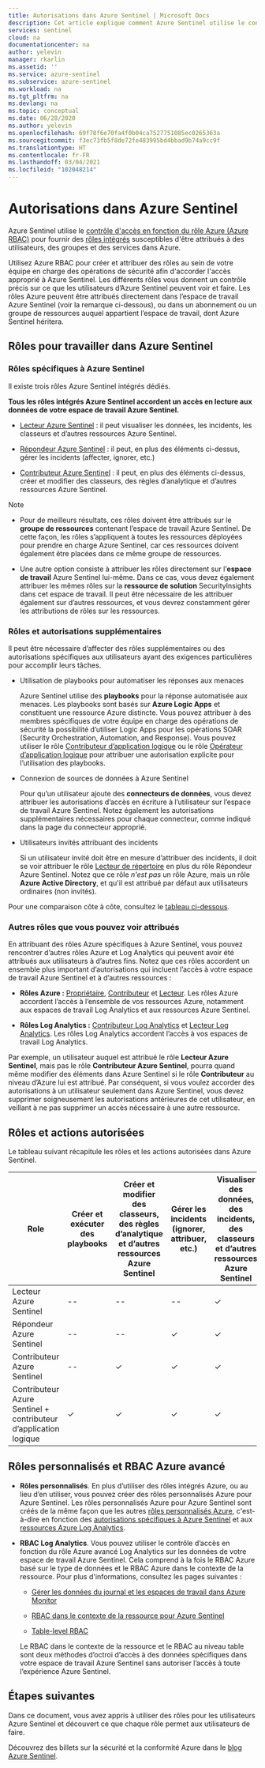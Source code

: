 ```yaml
---
title: Autorisations dans Azure Sentinel | Microsoft Docs
description: Cet article explique comment Azure Sentinel utilise le contrôle d'accès en fonction du rôle Azure pour attribuer des autorisations à des utilisateurs, et il identifie les actions autorisées pour chaque rôle.
services: sentinel
cloud: na
documentationcenter: na
author: yelevin
manager: rkarlin
ms.assetid: ''
ms.service: azure-sentinel
ms.subservice: azure-sentinel
ms.workload: na
ms.tgt_pltfrm: na
ms.devlang: na
ms.topic: conceptual
ms.date: 06/28/2020
ms.author: yelevin
ms.openlocfilehash: 69f78f6e70fa4f0b04ca7527751085ec0265363a
ms.sourcegitcommit: f3ec73fb5f8de72fe483995bd4bbad9b74a9cc9f
ms.translationtype: HT
ms.contentlocale: fr-FR
ms.lasthandoff: 03/04/2021
ms.locfileid: "102048214"
---
```

# <a name="permissions-in-azure-sentinel"></a>Autorisations dans Azure Sentinel

Azure Sentinel utilise le [contrôle d'accès en fonction du rôle Azure (Azure RBAC)](../role-based-access-control/role-assignments-portal.md) pour fournir des [rôles intégrés](../role-based-access-control/built-in-roles.md) susceptibles d'être attribués à des utilisateurs, des groupes et des services dans Azure.

Utilisez Azure RBAC pour créer et attribuer des rôles au sein de votre équipe en charge des opérations de sécurité afin d'accorder l'accès approprié à Azure Sentinel. Les différents rôles vous donnent un contrôle précis sur ce que les utilisateurs d’Azure Sentinel peuvent voir et faire. Les rôles Azure peuvent être attribués directement dans l’espace de travail Azure Sentinel (voir la remarque ci-dessous), ou dans un abonnement ou un groupe de ressources auquel appartient l’espace de travail, dont Azure Sentinel héritera.

## <a name="roles-for-working-in-azure-sentinel"></a>Rôles pour travailler dans Azure Sentinel

### <a name="azure-sentinel-specific-roles"></a>Rôles spécifiques à Azure Sentinel

Il existe trois rôles Azure Sentinel intégrés dédiés.

**Tous les rôles intégrés Azure Sentinel accordent un accès en lecture aux données de votre espace de travail Azure Sentinel.**

- [Lecteur Azure Sentinel](../role-based-access-control/built-in-roles.md#azure-sentinel-reader) : il peut visualiser les données, les incidents, les classeurs et d’autres ressources Azure Sentinel.

- [Répondeur Azure Sentinel](../role-based-access-control/built-in-roles.md#azure-sentinel-responder) : il peut, en plus des éléments ci-dessus, gérer les incidents (affecter, ignorer, etc.)

- [Contributeur Azure Sentinel](../role-based-access-control/built-in-roles.md#azure-sentinel-contributor) : il peut, en plus des éléments ci-dessus, créer et modifier des classeurs, des règles d’analytique et d’autres ressources Azure Sentinel.

> [!NOTE]
>
> - Pour de meilleurs résultats, ces rôles doivent être attribués sur le **groupe de ressources** contenant l’espace de travail Azure Sentinel. De cette façon, les rôles s’appliquent à toutes les ressources déployées pour prendre en charge Azure Sentinel, car ces ressources doivent également être placées dans ce même groupe de ressources.
>
> - Une autre option consiste à attribuer les rôles directement sur l’**espace de travail** Azure Sentinel lui-même. Dans ce cas, vous devez également attribuer les mêmes rôles sur la **ressource de solution** SecurityInsights dans cet espace de travail. Il peut être nécessaire de les attribuer également sur d’autres ressources, et vous devrez constamment gérer les attributions de rôles sur les ressources.

### <a name="additional-roles-and-permissions"></a>Rôles et autorisations supplémentaires

Il peut être nécessaire d’affecter des rôles supplémentaires ou des autorisations spécifiques aux utilisateurs ayant des exigences particulières pour accomplir leurs tâches.

- Utilisation de playbooks pour automatiser les réponses aux menaces

    Azure Sentinel utilise des **playbooks** pour la réponse automatisée aux menaces. Les playbooks sont basés sur **Azure Logic Apps** et constituent une ressource Azure distincte. Vous pouvez attribuer à des membres spécifiques de votre équipe en charge des opérations de sécurité la possibilité d’utiliser Logic Apps pour les opérations SOAR (Security Orchestration, Automation, and Response). Vous pouvez utiliser le rôle [Contributeur d’application logique](../role-based-access-control/built-in-roles.md#logic-app-contributor) ou le rôle [Opérateur d’application logique](../role-based-access-control/built-in-roles.md#logic-app-operator) pour attribuer une autorisation explicite pour l’utilisation des playbooks.

- Connexion de sources de données à Azure Sentinel

    Pour qu’un utilisateur ajoute des **connecteurs de données**, vous devez attribuer les autorisations d’accès en écriture à l’utilisateur sur l’espace de travail Azure Sentinel. Notez également les autorisations supplémentaires nécessaires pour chaque connecteur, comme indiqué dans la page du connecteur approprié.

- Utilisateurs invités attribuant des incidents

    Si un utilisateur invité doit être en mesure d’attribuer des incidents, il doit se voir attribuer le rôle [Lecteur de répertoire](../active-directory/roles/permissions-reference.md#directory-readers) en plus du rôle Répondeur Azure Sentinel. Notez que ce rôle *n'est pas* un rôle Azure, mais un rôle **Azure Active Directory**, et qu'il est attribué par défaut aux utilisateurs ordinaires (non invités). 

Pour une comparaison côte à côte, consultez le [tableau ci-dessous](#roles-and-allowed-actions).

### <a name="other-roles-you-might-see-assigned"></a>Autres rôles que vous pouvez voir attribués

En attribuant des rôles Azure spécifiques à Azure Sentinel, vous pouvez rencontrer d’autres rôles Azure et Log Analytics qui peuvent avoir été attribués aux utilisateurs à d’autres fins. Notez que ces rôles accordent un ensemble plus important d’autorisations qui incluent l’accès à votre espace de travail Azure Sentinel et à d’autres ressources :

- **Rôles Azure :** [Propriétaire](../role-based-access-control/built-in-roles.md#owner), [Contributeur](../role-based-access-control/built-in-roles.md#contributor) et [Lecteur](../role-based-access-control/built-in-roles.md#reader). Les rôles Azure accordent l’accès à l’ensemble de vos ressources Azure, notamment aux espaces de travail Log Analytics et aux ressources Azure Sentinel.

- **Rôles Log Analytics :** [Contributeur Log Analytics](../role-based-access-control/built-in-roles.md#log-analytics-contributor) et [Lecteur Log Analytics](../role-based-access-control/built-in-roles.md#log-analytics-reader). Les rôles Log Analytics accordent l’accès à vos espaces de travail Log Analytics. 

Par exemple, un utilisateur auquel est attribué le rôle **Lecteur Azure Sentinel**, mais pas le rôle **Contributeur Azure Sentinel**, pourra quand même modifier des éléments dans Azure Sentinel si le rôle **Contributeur** au niveau d’Azure lui est attribué. Par conséquent, si vous voulez accorder des autorisations à un utilisateur seulement dans Azure Sentinel, vous devez supprimer soigneusement les autorisations antérieures de cet utilisateur, en veillant à ne pas supprimer un accès nécessaire à une autre ressource.

## <a name="roles-and-allowed-actions"></a>Rôles et actions autorisées

Le tableau suivant récapitule les rôles et les actions autorisées dans Azure Sentinel. 

| Role | Créer et exécuter des playbooks| Créer et modifier des classeurs, des règles d’analytique et d’autres ressources Azure Sentinel | Gérer les incidents (ignorer, attribuer, etc.) | Visualiser des données, des incidents, des classeurs et d’autres ressources Azure Sentinel |
|---|---|---|---|---|
| Lecteur Azure Sentinel | -- | -- | -- | &#10003; |
| Répondeur Azure Sentinel | -- | -- | &#10003; | &#10003; |
| Contributeur Azure Sentinel | -- | &#10003; | &#10003; | &#10003; |
| Contributeur Azure Sentinel + contributeur d’application logique | &#10003; | &#10003; | &#10003; | &#10003; |

## <a name="custom-roles-and-advanced-azure-rbac"></a>Rôles personnalisés et RBAC Azure avancé

- **Rôles personnalisés**. En plus d’utiliser des rôles intégrés Azure, ou au lieu d’en utiliser, vous pouvez créer des rôles personnalisés Azure pour Azure Sentinel. Les rôles personnalisés Azure pour Azure Sentinel sont créés de la même façon que les autres [rôles personnalisés Azure](../role-based-access-control/custom-roles-rest.md#create-a-custom-role), c'est-à-dire en fonction des [autorisations spécifiques à Azure Sentinel](../role-based-access-control/resource-provider-operations.md#microsoftsecurityinsights) et aux [ressources Azure Log Analytics](../role-based-access-control/resource-provider-operations.md#microsoftoperationalinsights).

- **RBAC Log Analytics**. Vous pouvez utiliser le contrôle d’accès en fonction du rôle Azure avancé Log Analytics sur les données de votre espace de travail Azure Sentinel. Cela comprend à la fois le RBAC Azure basé sur le type de données et le RBAC Azure dans le contexte de la ressource. Pour plus d'informations, consultez les pages suivantes :

    - [Gérer les données du journal et les espaces de travail dans Azure Monitor](../azure-monitor/logs/manage-access.md#manage-access-using-workspace-permissions)

    - [RBAC dans le contexte de la ressource pour Azure Sentinel](resource-context-rbac.md)
    - [Table-level RBAC](https://techcommunity.microsoft.com/t5/azure-sentinel/table-level-rbac-in-azure-sentinel/ba-p/965043)

    Le RBAC dans le contexte de la ressource et le RBAC au niveau table sont deux méthodes d’octroi d’accès à des données spécifiques dans votre espace de travail Azure Sentinel sans autoriser l’accès à toute l’expérience Azure Sentinel.

## <a name="next-steps"></a>Étapes suivantes

Dans ce document, vous avez appris à utiliser des rôles pour les utilisateurs Azure Sentinel et découvert ce que chaque rôle permet aux utilisateurs de faire.

Découvrez des billets sur la sécurité et la conformité Azure dans le [blog Azure Sentinel](https://aka.ms/azuresentinelblog).
